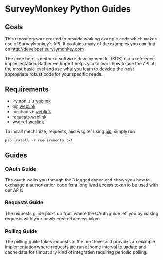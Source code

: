 # SurveyMonkey Python Guides

## Goals

This repository was created to provide working example code which makes use of SurveyMonkey's API. It contains many of the examples you can find on http://developer.surveymonkey.com

The code here is neither a software development kit (SDK) nor a reference implementation. Rather we hope it helps you to learn how to use the API at the most basic level and use what you learn to develop the most appropriate robust code for your specific needs.

## Requirements

- Python 3.3 [weblink](https://www.python.org/downloads/)
- pip [weblink](https://pypi.python.org/pypi/pip)
- mechanize [weblink](https://pypi.python.org/pypi/mechanize/)
- requests [weblink](https://pypi.python.org/pypi/requests)
- wsgiref [weblink](https://pypi.python.org/pypi/wsgiref)


To install mechanize, requests, and wsgiref using [pip](https://pypi.python.org/pypi/pip), simply run

```
pip install -r requirements.txt 
```

## Guides

### OAuth Guide

The oauth walks you through the 3 legged dance and shows you how to exchange a authorization code for a long lived
access token to be used with our APIs.

### Requests Guide

The requests guide picks up from where the OAuth guide left you by making requests with your newly created access token

### Polling Guide

The polling guide takes requests to the next level and provides an example implementation where requests are run
at some interval to update and cache data for almost any kind of integration requiring periodic polling.
